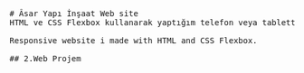 <pre># Âsar Yapı İnşaat Web site
HTML ve CSS Flexbox kullanarak yaptığım telefon veya tablette de ekrana uyum sağlayabilen web site.

Responsive website i made with HTML and CSS Flexbox.

## 2.Web Projem
</pre>
